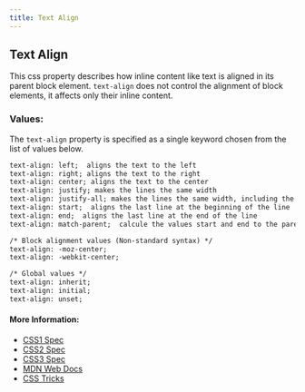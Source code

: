 ```yaml
---
title: Text Align
---
```

## Text Align

This css property describes how inline content like text is aligned in its parent block element. `text-align` does not control the alignment of block elements, it affects only their inline content.

### Values:
The `text-align` property is specified as a single keyword chosen from the list of values below.  

```html
text-align: left;  aligns the text to the left
text-align: right; aligns the text to the right
text-align: center; aligns the text to the center 
text-align: justify; makes the lines the same width 
text-align: justify-all; makes the lines the same width, including the last one  
text-align: start;  aligns the last line at the beginning of the line
text-align: end;  aligns the last line at the end of the line
text-align: match-parent;  calcule the values start and end to the parent's direction and replaced by the appropriate left or right value.
```
```html
/* Block alignment values (Non-standard syntax) */
text-align: -moz-center;
text-align: -webkit-center;
```
```html
/* Global values */
text-align: inherit;
text-align: initial;
text-align: unset;
```

#### More Information:
- <a href='https://www.w3.org/TR/REC-CSS1/#text-align' target='_blank' rel='nofollow'>CSS1 Spec</a>
- <a href='https://www.w3.org/TR/CSS21/text.html#alignment-prop' target='_blank' rel='nofollow'>CSS2 Spec</a>
- <a href='https://www.w3.org/TR/css-text-3/#justification' target='_blank' rel='nofollow'>CSS3 Spec</a>
- <a href='https://developer.mozilla.org/en-US/docs/Web/CSS/text-align' target='_blank' rel='nofollow'>MDN Web Docs</a>
- <a href='https://css-tricks.com/almanac/properties/t/text-align/' target='_blank' rel='nofollow'>CSS Tricks</a>
